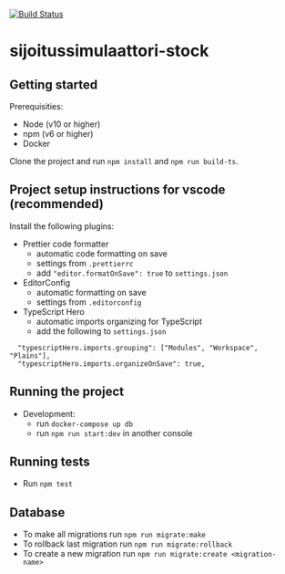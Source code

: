 [![Build Status](https://travis-ci.com/carpppa/sijoitussimulaattori-stock.svg?token=xQqx3oEyeT4LX1PHsDTx&branch=master)](https://travis-ci.com/carpppa/sijoitussimulaattori-stock)

# sijoitussimulaattori-stock

## Getting started

Prerequisities:

- Node (v10 or higher)
- npm (v6 or higher)
- Docker

Clone the project and run `npm install` and `npm run build-ts`.

## Project setup instructions for vscode (recommended)

Install the following plugins:

- Prettier code formatter
  - automatic code formatting on save
  - settings from `.prettierrc`
  - add `"editor.formatOnSave": true` to `settings.json`
- EditorConfig
  - automatic formatting on save
  - settings from `.editorconfig`
- TypeScript Hero
  - automatic imports organizing for TypeScript
  - add the following to `settings.json`

```(json)
  "typescriptHero.imports.grouping": ["Modules", "Workspace", "Plains"],
  "typescriptHero.imports.organizeOnSave": true,
```

## Running the project

- Development:
  - run `docker-compose up db`
  - run `npm run start:dev` in another console

## Running tests

- Run `npm test`

## Database

- To make all migrations run `npm run migrate:make`
- To rollback last migration run `npm run migrate:rollback`
- To create a new migration run `npm run migrate:create <migration-name>`
